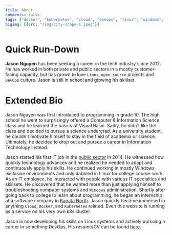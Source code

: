 ```yaml
---
title: About
comments: false
tags: ["docker", "kubernetes", "cloud", "devops", "linux", "windows", "open-source"]
bigimg: [{src: "/img/city-scape-1.jpeg"}]
---
```


# Quick Run-Down

**Jason Nguyen** has been seeking a career in the tech industry since 2012. He has worked in both private and public sectors in a mostly customer-facing capacity, but has grown to love `Linux`, `open-source` projects and `DevOps` culture. Jason is still in school and growing his skillset.

# Extended Bio

Jason Nguyen was first introduced to programming in grade 10. The high school he went to surprisingly offered a Computer & Information Science class and he learned the basics of Visual Basic. Sadly, he didn't like the class and decided to pursue a science undergrad. As a university student, he couldn't motivate himself to stay in the field of academia or science. Ultimately, he decided to drop out and pursue a career in Information Technology instead.

Jason started his first IT job in the [public sector](https://www.tc.gc.ca/) in 2014. He witnessed how quickly technology advances and he realized he needed to adapt and continuously apply his skills. He continued working in mostly Windows exclusive environments and only dabbled in Linux for college course-work. As an IT employee, he interacted with people with various IT specialties and skillsets. He discovered that he wanted more than just applying himself to troubleshooting computer systems and `Windows` administration. Shortly after going back to college to learn about programming, he began an internship at a software company in [Kanata North](https://www.kanatanorthbia.ca/). Jason quickly became immersed in anything `Cloud`, `Docker`, and `Kubernetes` related. Even this website is running as a service on his very own k8s cluster.

Jason is now developing his skills on Linux systems and actively pursuing a career in something DevOps. His résumé/CV can be found [here](https://www.jayngu.com/page/resume/).